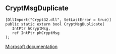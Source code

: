 ## CryptMsgDuplicate

```
[DllImport("Crypt32.dll", SetLastError = true)]
public static extern bool CryptMsgDuplicate(
   IntPtr hCryptMsg,
   ref IntPtr phCryptMsg
);
```

[Microsoft documentation](https://docs.microsoft.com/en-us/windows/win32/api/wincrypt/nf-wincrypt-cryptmsgduplicate)

